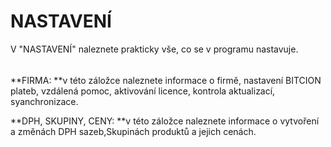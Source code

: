 # NASTAVENÍ

V "NASTAVENÍ" naleznete prakticky vše, co se v programu nastavuje.

###### 

**FIRMA: **v této záložce naleznete informace o firmě, nastavení BITCION plateb, vzdálená pomoc, aktivování licence, kontrola aktualizací, syanchronizace.

**DPH, SKUPINY, CENY: **v této záložce naleznete informace o vytvoření a změnách DPH sazeb,Skupinách produktů a jejich cenách.

